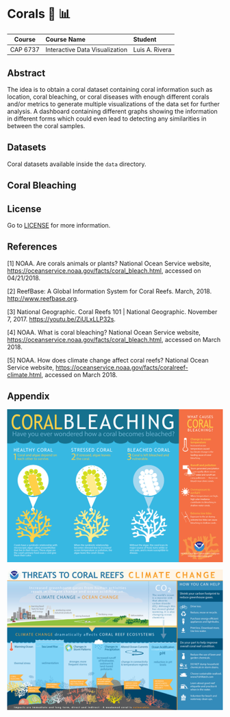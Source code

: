 # Corals :telescope: :bar_chart:
| Course    | Course Name                    | Student        |
| :-------: | :----------------------------- | :------------- |
| CAP 6737  | Interactive Data Visualization | Luis A. Rivera |

## Abstract
The idea is to obtain a coral dataset containing coral information such as location, coral bleaching, or coral diseases with enough different corals and/or metrics to generate multiple visualizations of the data set for further analysis. A dashboard containing different graphs showing the information in different forms which could even lead to detecting any similarities in between the coral samples.

## Datasets
Coral datasets available inside the `data` directory.

## Coral Bleaching


## License
Go to [LICENSE](https://github.com/gitluis/coralviz/blob/master/LICENSE) for more information.

## References
[1] NOAA. Are corals animals or plants? National Ocean Service website, https://oceanservice.noaa.gov/facts/coral_bleach.html, accessed on 04/21/2018.

[2] ReefBase: A Global Information System for Coral Reefs. March, 2018. http://www.reefbase.org.

[3] National Geographic. Coral Reefs 101 | National Geographic. November 7, 2017. https://youtu.be/ZiULxLLP32s.

[4] NOAA. What is coral bleaching? National Ocean Service website, https://oceanservice.noaa.gov/facts/coral_bleach.html, accessed on March 2018.

[5] NOAA. How does climate change affect coral reefs? National Ocean Service website, https://oceanservice.noaa.gov/facts/coralreef-climate.html, accessed on March 2018.

## Appendix
![4](https://github.com/gitluis/coralviz/blob/master/images/coral-bleaching-explained.jpg)

![5](https://github.com/gitluis/coralviz/blob/master/images/coral-threats.png)
